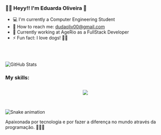 
### 👋🏻 Heyy!! I'm Eduarda Oliveira 💖

- 💻 I'm currently a Computer Engineering Student
- 📩 How to reach me: dudaoliv00@gmail.com
- 💼 Currently working at AgeRio as a FullStack Developer
- ⚡ Fun fact: I love dogs! 🐶💕

##
<br>

![GitHub Stats](https://github-readme-stats.vercel.app/api?username=oliveiraeduarda&show_icons=true&theme=dracula)


<h3> My skills: </h3>

##

<p align="center">
  <a href="https://skillicons.dev">
    <img src="https://skillicons.dev/icons?i=git,kubernetes,docker,c,vim" />
  </a>
</p>
</div>

<br>

![Snake animation](https://github.com/GabrielaZanetti/oliveiraeduarda/blob/output/github-contribution-grid-snake.svg)

<div>
  <p>Apaixonada por tecnologia e por fazer a diferença no mundo através da programação. 👩🏻‍💻</p>
</div>
